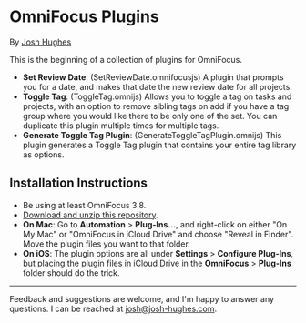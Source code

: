 # OmniFocus Plugins

By [Josh Hughes](http://josh-hughes.com)

This is the beginning of a collection of plugins for OmniFocus.

- **Set Review Date**: (SetReviewDate.omnifocusjs) A plugin that prompts you for a date, and makes that date the new review date for all projects.
- **Toggle Tag**: (ToggleTag.omnijs) Allows you to toggle a tag on tasks and projects, with an option to remove sibling tags on add if you have a tag group where you would like there to be only one of the set. You can duplicate this plugin multiple times for multiple tags.
- **Generate Toggle Tag Plugin**: (GenerateToggleTagPlugin.omnijs) This plugin generates a Toggle Tag plugin that contains your entire tag library as options.

## Installation Instructions

- Be using at least OmniFocus 3.8.
- [Download and unzip this repository](https://github.com/deaghean/omnifocus-plugins/archive/master.zip).
- **On Mac**: Go to **Automation** > **Plug-Ins...**, and right-click on either "On My Mac" or "OmniFocus in iCloud Drive" and choose "Reveal in Finder". Move the plugin files you want to that folder.
- **On iOS**: The plugin options are all under **Settings** > **Configure Plug-Ins**, but placing the plugin files in iCloud Drive in the **OmniFocus** > **Plug-Ins** folder should do the trick.

----

Feedback and suggestions are welcome, and I'm happy to answer any questions. I can be reached at [josh@josh-hughes.com](mailto:josh@josh-hughes.com).